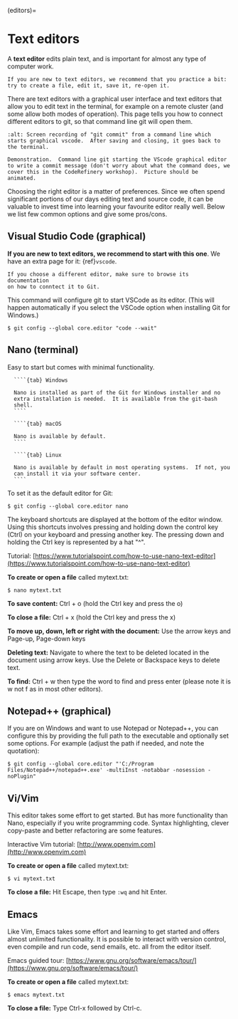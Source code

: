 (editors)=

# Text editors

A **text editor** edits plain text, and is important for almost any type of
computer work.

```{admonition} If you are new to text editors
If you are new to text editors, we recommend that you practice a bit:
try to create a file, edit it, save it, re-open it.
```

There are text editors with a graphical user interface and text
editors that allow you to edit text in the terminal, for example on a
remote cluster (and some allow both modes of operation).  This page
tells you how to connect different editors to git, so that command
line git will open them.

```{figure} img/git-invoke-editor.png
:alt: Screen recording of "git commit" from a command line which starts graphical vscode.  After saving and closing, it goes back to the terminal.

Demonstration.  Command line git starting the VScode graphical editor
to write a commit message (don't worry about what the command does, we
cover this in the CodeRefinery workshop).  Picture should be
animated.
```

Choosing the right editor is a matter of preferences. Since we often
spend significant portions of our days editing text and source code, it can be
valuable to invest time into learning your favourite editor really well. Below
we list few common options and give some pros/cons.


## Visual Studio Code (graphical)

**If you are new to text editors, we recommend to start with this one**.
We have an extra page for it: {ref}`vscode`.

```{admonition} If you choose a different editor
If you choose a different editor, make sure to browse its documentation
on how to conntect it to Git.
```

This command will configure git to start VSCode as its editor.  (This
will happen automatically if you select the VSCode option when
installing Git for Windows.)

```console
$ git config --global core.editor "code --wait"
```




## Nano (terminal)

Easy to start but comes with minimal functionality.

`````{tabs}
  ````{tab} Windows

  Nano is installed as part of the Git for Windows installer and no
  extra installation is needed.  It is available from the git-bash
  shell.
  ````

  ````{tab} macOS

  Nano is available by default.
  ````

  ````{tab} Linux

  Nano is available by default in most operating systems.  If not, you
  can install it via your software center.
  ````
`````

To set it as the default editor for Git:

```console
$ git config --global core.editor nano
```

The keyboard shortcuts are displayed at the bottom of the editor window. Using
this shortcuts involves pressing and holding down the control key (Ctrl) on
your keyboard and pressing another key. The pressing down and holding the Ctrl
key is represented by a hat "^".

Tutorial: [https://www.tutorialspoint.com/how-to-use-nano-text-editor](https://www.tutorialspoint.com/how-to-use-nano-text-editor)


**To create or open a file** called mytext.txt:
```console
$ nano mytext.txt
```

**To save content:**
Ctrl + o (hold the Ctrl key and press the o)


**To close a file:**
Ctrl + x (hold the Ctrl key and press the x)


**To move up, down, left or right with the document:**
Use the arrow keys and Page-up, Page-down keys


**Deleting text:**
Navigate to where the text to be deleted located in the document using arrow
keys. Use the Delete or Backspace keys to delete text.


**To find:**
Ctrl + w then type the word to find and press enter (please note it is w not f as in most other editors).


## Notepad++ (graphical)

If you are on Windows and want to use Notepad or Notepad++, you can
configure this by providing the full path to the executable and optionally set
some options. For example (adjust the path if needed, and note the quotation):
```console
$ git config --global core.editor "'C:/Program Files/Notepad++/notepad++.exe' -multiInst -notabbar -nosession -noPlugin"
```


## Vi/Vim

This editor takes some effort to get started. But has more functionality
than Nano, especially if you write programming code. Syntax highlighting,
clever copy-paste and better refactoring are some features.

Interactive Vim tutorial: [http://www.openvim.com](http://www.openvim.com)

**To create or open a file** called mytext.txt:
```console
$ vi mytext.txt
```

**To close a file:**
Hit Escape, then type `:wq` and hit Enter.


## Emacs

Like Vim, Emacs takes some effort and learning to get started and offers almost unlimited
functionality. It is possible to interact with version control, even compile and run code,
send emails, etc. all from the editor itself.

Emacs guided tour: [https://www.gnu.org/software/emacs/tour/](https://www.gnu.org/software/emacs/tour/)

**To create or open a file** called mytext.txt:
```console
$ emacs mytext.txt
```

**To close a file:**
Type Ctrl-x followed by Ctrl-c.
